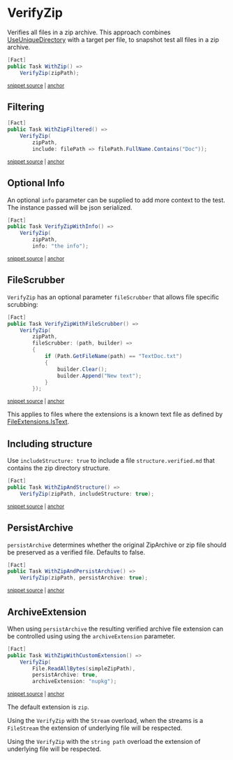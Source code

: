 <!--
GENERATED FILE - DO NOT EDIT
This file was generated by [MarkdownSnippets](https://github.com/SimonCropp/MarkdownSnippets).
Source File: /docs/mdsource/verify-zip.source.md
To change this file edit the source file and then run MarkdownSnippets.
-->

# VerifyZip

Verifies all files in a zip archive. This approach combines [UseUniqueDirectory](/docs/naming.md#useuniquedirectory) with a target per file, to snapshot test all files in a zip archive.

<!-- snippet: VerifyZipXunitV3 -->
<a id='snippet-VerifyZipXunitV3'></a>
```cs
[Fact]
public Task WithZip() =>
    VerifyZip(zipPath);
```
<sup><a href='/src/Verify.XunitV3.Tests/Tests.cs#L148-L154' title='Snippet source file'>snippet source</a> | <a href='#snippet-VerifyZipXunitV3' title='Start of snippet'>anchor</a></sup>
<!-- endSnippet -->


## Filtering

<!-- snippet: VerifyZipFilterXunitV3 -->
<a id='snippet-VerifyZipFilterXunitV3'></a>
```cs
[Fact]
public Task WithZipFiltered() =>
    VerifyZip(
        zipPath,
        include: filePath => filePath.FullName.Contains("Doc"));
```
<sup><a href='/src/Verify.XunitV3.Tests/Tests.cs#L203-L211' title='Snippet source file'>snippet source</a> | <a href='#snippet-VerifyZipFilterXunitV3' title='Start of snippet'>anchor</a></sup>
<!-- endSnippet -->


## Optional Info

An optional `info` parameter can be supplied to add more context to the test. The instance passed will be json serialized.

<!-- snippet: VerifyZipWithInfoXunitV3 -->
<a id='snippet-VerifyZipWithInfoXunitV3'></a>
```cs
[Fact]
public Task VerifyZipWithInfo() =>
    VerifyZip(
        zipPath,
        info: "the info");
```
<sup><a href='/src/Verify.XunitV3.Tests/Tests.cs#L176-L184' title='Snippet source file'>snippet source</a> | <a href='#snippet-VerifyZipWithInfoXunitV3' title='Start of snippet'>anchor</a></sup>
<!-- endSnippet -->


## FileScrubber

`VerifyZip` has an optional parameter `fileScrubber` that allows file specific scrubbing:

<!-- snippet: VerifyZipWithFileScrubberXunitV3 -->
<a id='snippet-VerifyZipWithFileScrubberXunitV3'></a>
```cs
[Fact]
public Task VerifyZipWithFileScrubber() =>
    VerifyZip(
        zipPath,
        fileScrubber: (path, builder) =>
        {
            if (Path.GetFileName(path) == "TextDoc.txt")
            {
                builder.Clear();
                builder.Append("New text");
            }
        });
```
<sup><a href='/src/Verify.XunitV3.Tests/Tests.cs#L186-L201' title='Snippet source file'>snippet source</a> | <a href='#snippet-VerifyZipWithFileScrubberXunitV3' title='Start of snippet'>anchor</a></sup>
<!-- endSnippet -->

This applies to files where the extensions is a known text file as defined by [FileExtensions.IsText](https://github.com/VerifyTests/EmptyFiles#istext).


## Including structure

Use `includeStructure: true` to include a file `structure.verified.md` that contains the zip directory structure.

<!-- snippet: VerifyZipWithStructureXunitV3 -->
<a id='snippet-VerifyZipWithStructureXunitV3'></a>
```cs
[Fact]
public Task WithZipAndStructure() =>
    VerifyZip(zipPath, includeStructure: true);
```
<sup><a href='/src/Verify.XunitV3.Tests/Tests.cs#L160-L166' title='Snippet source file'>snippet source</a> | <a href='#snippet-VerifyZipWithStructureXunitV3' title='Start of snippet'>anchor</a></sup>
<!-- endSnippet -->


## PersistArchive

`persistArchive` determines whether the original ZipArchive or zip file should be preserved as a verified file. Defaults to false.

<!-- snippet: WithZipAndPersistArchiveV3 -->
<a id='snippet-WithZipAndPersistArchiveV3'></a>
```cs
[Fact]
public Task WithZipAndPersistArchive() =>
    VerifyZip(zipPath, persistArchive: true);
```
<sup><a href='/src/Verify.XunitV3.Tests/Tests.cs#L168-L174' title='Snippet source file'>snippet source</a> | <a href='#snippet-WithZipAndPersistArchiveV3' title='Start of snippet'>anchor</a></sup>
<!-- endSnippet -->


## ArchiveExtension

When using `persistArchive` the resulting verified archive file extension can be controlled using using the `archiveExtension` parameter.

<!-- snippet: ArchiveExtension -->
<a id='snippet-ArchiveExtension'></a>
```cs
[Fact]
public Task WithZipWithCustomExtension() =>
    VerifyZip(
        File.ReadAllBytes(simpleZipPath),
        persistArchive: true,
        archiveExtension: "nupkg");
```
<sup><a href='/src/Verify.Xunit.Tests/Tests.cs#L148-L157' title='Snippet source file'>snippet source</a> | <a href='#snippet-ArchiveExtension' title='Start of snippet'>anchor</a></sup>
<!-- endSnippet -->

The default extension is `zip`.

Using the `VerifyZip` with the `Stream` overload, when the streams is a `FileStream` the extension of underlying file will be respected.

Using the `VerifyZip` with the `string path` overload the extension of underlying file will be respected.
